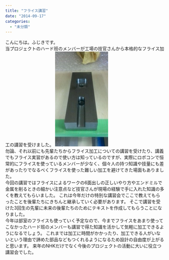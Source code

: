 ```yaml
---
title: "フライス講習"
date: "2014-09-17"
categories: 
  - "未分類"
---
```


こんにちは。ふじきです。  
当プロジェクトのハード班のメンバーが工場の技官さんから本格的なフライス加工の講習を受けました。 [![フライス講習](images/d2e50ae282e8bbc02955de865055d304-168x300.jpg)](http://www.fortefibre.net/blog/wp-content/uploads/2014/09/d2e50ae282e8bbc02955de865055d304.jpg)  
勿論、それ以前にも先輩たちからフライス加工についての講習を受けたり、講義でもフライス実習があるので使い方は知っているのですが、実際にロボコンで恒常的にフライスを使っているメンバーが少なく、個々人の持つ知識や技量にも差があったりでなるべくフライスを使った難しい加工を避けてきた場面もありました。  
今回の講習ではフライスによるワークの6面出しの正しいやり方やエンドミルで金属を削るときの細かい注意点など技官さんが現場の経験で手に入れた知識の多くを教えてもらいました。 これは今年だけの特別な講習会でここで教えてもらったことを後輩たちにきちんと継承していく必要があります。 そこで講習を受けた3回生の先輩に未来の後輩たちのためにテキストを作成してもらうことになりました。  
今年は部室のフライスも使っていく予定なので、今までフライスをあまり使ってこなかったハード班のメンバーも講習で得た知識を活かして気軽に加工できるようになるでしょう。 これまでは加工に時間がかかったり、加工できる人がいないという理由で諦めた部品などもつくれるようになるため設計の自由度が上がると思います。 来年のNHKだけでなく今後のプロジェクトの活動に大いに役立つ講習会でした。

